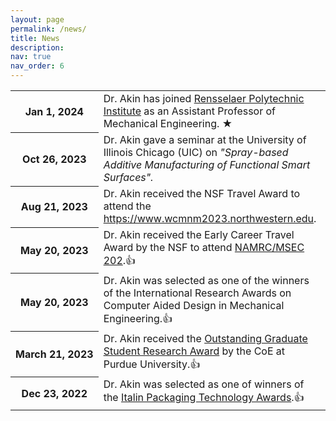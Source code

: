 ```yaml
---
layout: page
permalink: /news/
title: News
description: 
nav: true
nav_order: 6
---
```



<!-- News -->          
<div class="news">
     <div class="table-responsive">
     <table class="table table-sm table-borderless">
               
<tr>
        <th scope="row" style="white-space: nowrap;">Jan 1, 2024</th>
        <td>
            Dr. Akin has joined <a href="https://www.rpi.edu/">Rensselaer Polytechnic Institute</a> as an Assistant Professor of Mechanical Engineering.  <span class="star">&#9733;</span> 

<tr>
        <th scope="row" style="white-space: nowrap;">Oct 26, 2023</th>
        <td>
            Dr. Akin gave a seminar at the University of Illinois Chicago (UIC) on <i> "Spray-based Additive Manufacturing of Functional Smart Surfaces".

<tr>
        <th scope="row" style="white-space: nowrap;">Aug 21, 2023</th>
        <td>
            Dr. Akin received the NSF Travel Award to attend the <a href="https://www.rpi.edu/">https://www.wcmnm2023.northwestern.edu</a>.         
           
<tr>
        <th scope="row" style="white-space: nowrap;">May 20, 2023</th>
        <td>
            Dr. Akin received the Early Career Travel Award by the NSF to attend <a href="https://msec-namrc2023.rutgers.edu/">NAMRC/MSEC 202</a>.&#x1F44D;         
    
<tr>
        <th scope="row" style="white-space: nowrap;">May 20, 2023</th>
        <td>
           Dr. Akin was selected as one of the winners of the International Research Awards on Computer Aided Design in Mechanical Engineering.&#x1F44D;

<tr>
        <th scope="row" style="white-space: nowrap;">March 21, 2023</th>
        <td>
        Dr. Akin received the <a href="https://engineering.purdue.edu/Engr/People/Awards/Graduate/ptRecipientListing?group_id=237384&show_sub_groups=1">Outstanding Graduate Student Research Award</a> by the CoE at Purdue University.&#x1F44D;        
   
<tr>
        <th scope="row" style="white-space: nowrap;">Dec 23, 2022</th>
        <td>
        Dr. Akin was selected as one of winners of the <a href="https://machinesitalia.org/italian-technology-awards">Italin Packaging Technology Awards</a>.&#x1F44D;  
        
     

        
            
      

